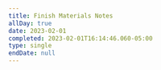 ```yaml
---
title: Finish Materials Notes
allDay: true
date: 2023-02-01
completed: 2023-02-01T16:14:46.060-05:00
type: single
endDate: null
---
```

